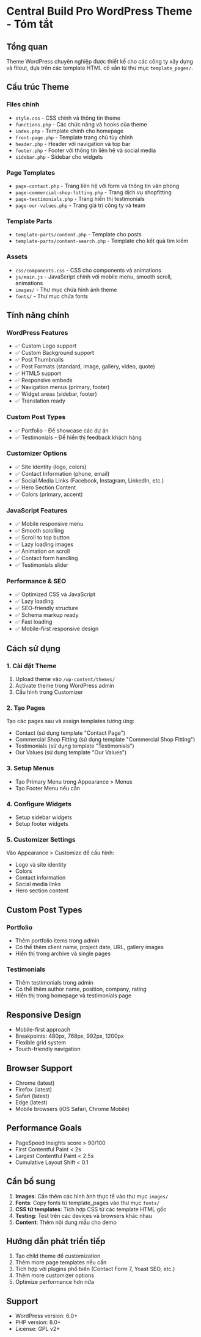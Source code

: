 # Central Build Pro WordPress Theme - Tóm tắt

## Tổng quan
Theme WordPress chuyên nghiệp được thiết kế cho các công ty xây dựng và fitout, dựa trên các template HTML có sẵn từ thư mục `template_pages/`.

## Cấu trúc Theme

### Files chính
- `style.css` - CSS chính và thông tin theme
- `functions.php` - Các chức năng và hooks của theme
- `index.php` - Template chính cho homepage
- `front-page.php` - Template trang chủ tùy chỉnh
- `header.php` - Header với navigation và top bar
- `footer.php` - Footer với thông tin liên hệ và social media
- `sidebar.php` - Sidebar cho widgets

### Page Templates
- `page-contact.php` - Trang liên hệ với form và thông tin văn phòng
- `page-commercial-shop-fitting.php` - Trang dịch vụ shopfitting
- `page-testimonials.php` - Trang hiển thị testimonials
- `page-our-values.php` - Trang giá trị công ty và team

### Template Parts
- `template-parts/content.php` - Template cho posts
- `template-parts/content-search.php` - Template cho kết quả tìm kiếm

### Assets
- `css/components.css` - CSS cho components và animations
- `js/main.js` - JavaScript chính với mobile menu, smooth scroll, animations
- `images/` - Thư mục chứa hình ảnh theme
- `fonts/` - Thư mục chứa fonts

## Tính năng chính

### WordPress Features
- ✅ Custom Logo support
- ✅ Custom Background support
- ✅ Post Thumbnails
- ✅ Post Formats (standard, image, gallery, video, quote)
- ✅ HTML5 support
- ✅ Responsive embeds
- ✅ Navigation menus (primary, footer)
- ✅ Widget areas (sidebar, footer)
- ✅ Translation ready

### Custom Post Types
- ✅ Portfolio - Để showcase các dự án
- ✅ Testimonials - Để hiển thị feedback khách hàng

### Customizer Options
- ✅ Site Identity (logo, colors)
- ✅ Contact Information (phone, email)
- ✅ Social Media Links (Facebook, Instagram, LinkedIn, etc.)
- ✅ Hero Section Content
- ✅ Colors (primary, accent)

### JavaScript Features
- ✅ Mobile responsive menu
- ✅ Smooth scrolling
- ✅ Scroll to top button
- ✅ Lazy loading images
- ✅ Animation on scroll
- ✅ Contact form handling
- ✅ Testimonials slider

### Performance & SEO
- ✅ Optimized CSS và JavaScript
- ✅ Lazy loading
- ✅ SEO-friendly structure
- ✅ Schema markup ready
- ✅ Fast loading
- ✅ Mobile-first responsive design

## Cách sử dụng

### 1. Cài đặt Theme
1. Upload theme vào `/wp-content/themes/`
2. Activate theme trong WordPress admin
3. Cấu hình trong Customizer

### 2. Tạo Pages
Tạo các pages sau và assign templates tương ứng:
- Contact (sử dụng template "Contact Page")
- Commercial Shop Fitting (sử dụng template "Commercial Shop Fitting")
- Testimonials (sử dụng template "Testimonials")
- Our Values (sử dụng template "Our Values")

### 3. Setup Menus
- Tạo Primary Menu trong Appearance > Menus
- Tạo Footer Menu nếu cần

### 4. Configure Widgets
- Setup sidebar widgets
- Setup footer widgets

### 5. Customizer Settings
Vào Appearance > Customize để cấu hình:
- Logo và site identity
- Colors
- Contact information
- Social media links
- Hero section content

## Custom Post Types

### Portfolio
- Thêm portfolio items trong admin
- Có thể thêm client name, project date, URL, gallery images
- Hiển thị trong archive và single pages

### Testimonials
- Thêm testimonials trong admin
- Có thể thêm author name, position, company, rating
- Hiển thị trong homepage và testimonials page

## Responsive Design
- Mobile-first approach
- Breakpoints: 480px, 768px, 992px, 1200px
- Flexible grid system
- Touch-friendly navigation

## Browser Support
- Chrome (latest)
- Firefox (latest)
- Safari (latest)
- Edge (latest)
- Mobile browsers (iOS Safari, Chrome Mobile)

## Performance Goals
- PageSpeed Insights score > 90/100
- First Contentful Paint < 2s
- Largest Contentful Paint < 2.5s
- Cumulative Layout Shift < 0.1

## Cần bổ sung
1. **Images**: Cần thêm các hình ảnh thực tế vào thư mục `images/`
2. **Fonts**: Copy fonts từ template_pages vào thư mục `fonts/`
3. **CSS từ templates**: Tích hợp CSS từ các template HTML gốc
4. **Testing**: Test trên các devices và browsers khác nhau
5. **Content**: Thêm nội dung mẫu cho demo

## Hướng dẫn phát triển tiếp
1. Tạo child theme để customization
2. Thêm more page templates nếu cần
3. Tích hợp với plugins phổ biến (Contact Form 7, Yoast SEO, etc.)
4. Thêm more customizer options
5. Optimize performance hơn nữa

## Support
- WordPress version: 6.0+
- PHP version: 8.0+
- License: GPL v2+
